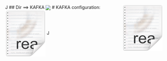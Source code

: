 <img src="/images/readme.png" align="right" />
J
## Dir ==> KAFKA
<img src="JMS_pipeline.png" align="center" />
# KAFKA configuration:

<img src="/images/readme.png" align="center" />
J





